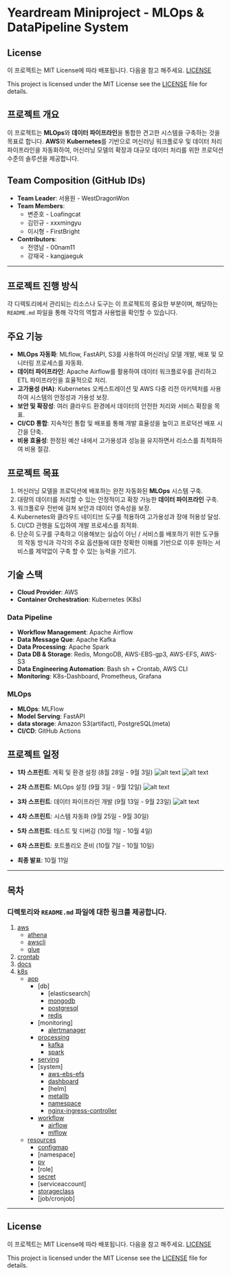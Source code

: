 # Yeardream Miniproject - MLOps & DataPipeline System

## License
이 프로젝트는 MIT License에 따라 배포됩니다.
다음을 참고 해주세요. [LICENSE](./LICENSE)

This project is licensed under the MIT License
see the [LICENSE](./LICENSE) file for details.

## 프로젝트 개요
이 프로젝트는 **MLOps**와 **데이터 파이프라인**을 통합한 견고한 시스템을 구축하는 것을 목표로 합니다. **AWS**와 **Kubernetes**를 기반으로 머신러닝 워크플로우 및 데이터 처리 파이프라인을 자동화하여, 머신러닝 모델의 확장과 대규모 데이터 처리를 위한 프로덕션 수준의 솔루션을 제공합니다.


## Team Composition (GitHub IDs)
- **Team Leader**: 서용원 - WestDragonWon
- **Team Members**:
  - 변준호 - Loafingcat
  - 김민규 - xxxmingyu
  - 이시형 - FirstBright
- **Contributors**:
  - 전영남 - 00nam11
  - 강재국 - kangjaeguk

---

## 프로젝트 진행 방식

각 디렉토리에서 관리되는 리소스나 도구는 이 프로젝트의 중요한 부분이며, 해당하는 `README.md` 파일을 통해 각각의 역할과 사용법을 확인할 수 있습니다.



## 주요 기능
- **MLOps 자동화**: MLflow, FastAPI, S3를 사용하여 머신러닝 모델 개발, 배포 및 모니터링 프로세스를 자동화.
- **데이터 파이프라인**: Apache Airflow를 활용하여 데이터 워크플로우를 관리하고 ETL 파이프라인을 효율적으로 처리.
- **고가용성 (HA)**: Kubernetes 오케스트레이션 및 AWS 다중 리전 아키텍처를 사용하여 시스템의 안정성과 가용성 보장.
- **보안 및 확장성**: 여러 클라우드 환경에서 데이터의 안전한 처리와 서비스 확장을 목표.
- **CI/CD 통합**: 지속적인 통합 및 배포를 통해 개발 효율성을 높이고 프로덕션 배포 시간을 단축.
- **비용 효율성**: 한정된 예산 내에서 고가용성과 성능을 유지하면서 리소스를 최적화하여 비용 절감.

## 프로젝트 목표
1. 머신러닝 모델을 프로덕션에 배포하는 완전 자동화된 **MLOps** 시스템 구축.
2. 대량의 데이터를 처리할 수 있는 안정적이고 확장 가능한 **데이터 파이프라인** 구축.
3. 워크플로우 전반에 걸쳐 보안과 데이터 영속성을 보장.
4. Kubernetes와 클라우드 네이티브 도구를 적용하여 고가용성과 장애 허용성 달성.
5. CI/CD 관행을 도입하여 개발 프로세스를 최적화.
6. 단순히 도구를 구축하고 이용해보는 실습이 아닌 / 서비스를 배포하기 위한 도구들의 작동 방식과 각각의 주요 옵션들에 대한 정확한 이해를 기반으로 이후 원하는 서비스를 제약없이 구축 할 수 있는 능력을 기르기.

## 기술 스택
- **Cloud Provider**: AWS
- **Container Orchestration**: Kubernetes (K8s)

### Data Pipeline
- **Workflow Management**: Apache Airflow
- **Data Message Que**: Apache Kafka
- **Data Processing**: Apache Spark
- **Data DB & Storage**: Redis, MongoDB, AWS-EBS-gp3, AWS-EFS, AWS-S3
- **Data Engineering Automation**: Bash sh + Crontab, AWS CLI
- **Monitoring**: K8s-Dashboard, Prometheus, Grafana

### MLOps
- **MLOps**: MLFlow 
- **Model Serving**: FastAPI
- **data storage**: Amazon S3(artifact), PostgreSQL(meta)
- **CI/CD**: GitHub Actions

## 프로젝트 일정
- **1차 스프린트**: 계획 및 환경 설정 (8월 28일 - 9월 3일)
![alt text](images/sprint1-1.png)
![alt text](images/sprint1-2.png)
- **2차 스프린트**: MLOps 설정 (9월 3일 - 9월 12일)
![alt text](images/sprint2.png)
- **3차 스프린트**: 데이터 파이프라인 개발 (9월 13일 - 9월 23일)
![alt text](images/sprint3.png)

- **4차 스프린트**: 시스템 자동화 (9월 25일 - 9월 30일)
- **5차 스프린트**: 테스트 및 디버깅 (10월 1일 - 10월 4일)
- **6차 스프린트**: 포트폴리오 준비 (10월 7일 - 10월 10일)
- **최종 발표**: 10월 11일


---


## 목차
### 디렉토리와 `README.md` 파일에 대한 링크를 제공합니다.
1. [aws](./instance1/aws/README.md)
    - [athena](./instance1/aws/athena/README.md)
    - [awscli](./instance1/aws/awscli/README.md)
    - [glue](./instance1/aws/glue/README.md)
2. [crontab](./instance1/crontab/README.md)
3. [docs](./instance1/docs/README.md)
4. [k8s](./instance1/k8s/app/README.md)
   - [app](./instance1/k8s/app/README.md)
     - [db]
       - [elasticsearch]
       - [mongodb](./instance1/k8s/app/db/mongodb/README.md)
       - [postgresql](./instance1/k8s/app/db/postgresql/README.md)
       - [redis](./instance1/k8s/app/db/redis/README.md)
     - [monitoring]
       - [alertmanager](./instance1/k8s/app/monitoring/README.md)
     - [processing](./instance1/k8s/app/processing/README.md)
       - [kafka](./instance1/k8s/app/processing/kafka/README.md)
       - [spark](./instance1/k8s/app/processing/spark/README.md)
     - [serving](./instance1/k8s/app/serving/README.md)
     - [system]
       - [aws-ebs-efs](./instance1/k8s/app/system/README.md)
       - [dashboard](./instance1/k8s/app/system/dashboard/helm/README.md)
       - [helm]
       - [metallb](./instance1/k8s/app/systeam/metallb/README.md)
       - [namespace](#system)
       - [nginx-ingress-controller](#system)
     - [workflow](./instance1/k8s/app/workflow/README.md)
       - [airflow](./instance1/k8s/app/workflow/airflow/README.md)
       - [mlflow](./instance1/k8s/app/workflow/mlflow/README.md)
   - [resources](#resources)
     - [configmap](#resources)
     - [namespace]
     - [pv](#resources)
     - [role]
     - [secret](#resources)
     - [serviceaccount]
     - [storageclass](./instance1/k8s/resources/storageclass/README.md)
     - [job/cronjob]


---

## License
이 프로젝트는 MIT License에 따라 배포됩니다.
다음을 참고 해주세요. [LICENSE](./LICENSE)

This project is licensed under the MIT License
see the [LICENSE](./LICENSE) file for details.